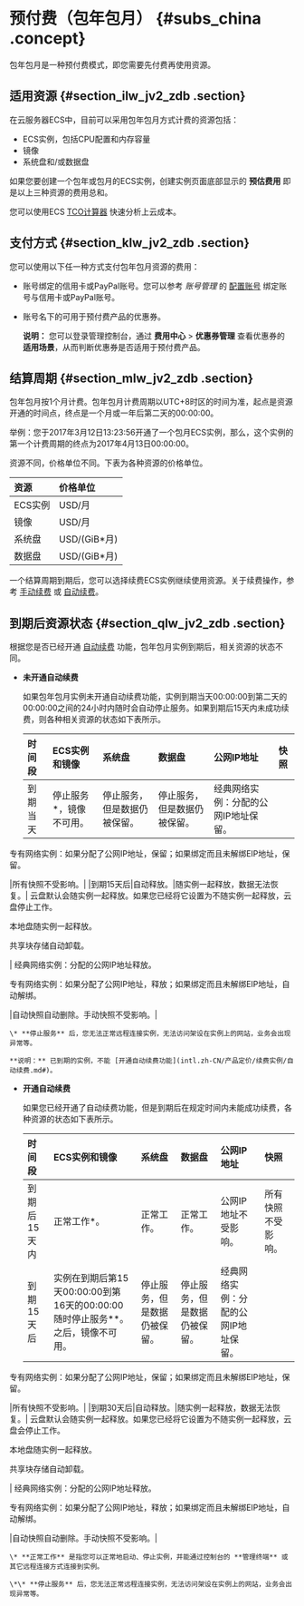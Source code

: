 # 预付费（包年包月） {#subs_china .concept}

包年包月是一种预付费模式，即您需要先付费再使用资源。

## 适用资源 {#section_ilw_jv2_zdb .section}

在云服务器ECS中，目前可以采用包年包月方式计费的资源包括：

-   ECS实例，包括CPU配置和内存容量
-   镜像
-   系统盘和/或数据盘

如果您要创建一个包年或包月的ECS实例，创建实例页面底部显示的 **预估费用** 即是以上三种资源的费用总和。

您可以使用ECS [TCO计算器](https://cart.alibabacloud.com/calculator) 快速分析上云成本。

## 支付方式 {#section_klw_jv2_zdb .section}

您可以使用以下任一种方式支付包年包月资源的费用：

-   账号绑定的信用卡或PayPal账号。您可以参考 *账号管理* 的 [配置账号](https://www.alibabacloud.com/help/doc-detail/50517.htm) 绑定账号与信用卡或PayPal账号。

-   账号名下的可用于预付费产品的优惠券。

    **说明：** 您可以登录管理控制台，通过 **费用中心** \> **优惠券管理** 查看优惠券的 **适用场景**，从而判断优惠券是否适用于预付费产品。


## 结算周期 {#section_mlw_jv2_zdb .section}

包年包月按1个月计费。包年包月计费周期以UTC+8时区的时间为准，起点是资源开通的时间点，终点是一个月或一年后第二天的00:00:00。

举例：您于2017年3月12日13:23:56开通了一个包月ECS实例，那么，这个实例的第一个计费周期的终点为2017年4月13日00:00:00。

资源不同，价格单位不同。下表为各种资源的价格单位。

|资源|价格单位|
|:-|:---|
|ECS实例|USD/月|
|镜像|USD/月|
|系统盘|USD/\(GiB\*月\)|
|数据盘|USD/\(GiB\*月\)|

一个结算周期到期后，您可以选择续费ECS实例继续使用资源。关于续费操作，参考 [手动续费](intl.zh-CN/产品定价/续费实例/手动续费.md#) 或 [自动续费](intl.zh-CN/产品定价/续费实例/自动续费.md#)。

## 到期后资源状态 {#section_qlw_jv2_zdb .section}

根据您是否已经开通 [自动续费](intl.zh-CN/产品定价/续费实例/自动续费.md#) 功能，包年包月实例到期后，相关资源的状态不同。

-   **未开通自动续费**

    如果包年包月实例未开通自动续费功能，实例到期当天00:00:00到第二天的00:00:00之间的24小时内随时会自动停止服务。如果到期后15天内未成功续费，则各种相关资源的状态如下表所示。

    |时间段|ECS实例和镜像|系统盘|数据盘|公网IP地址|快照|
    |:--|:-------|:--|:--|:-----|:-|
    |到期当天|停止服务\*，镜像不可用。|停止服务，但是数据仍被保留。|停止服务，但是数据仍被保留。| 经典网络实例：分配的公网IP地址保留。

 专有网络实例：如果分配了公网IP地址，保留；如果绑定而且未解绑EIP地址，保留。

 |所有快照不受影响。|
    |到期15天后|自动释放。|随实例一起释放，数据无法恢复。| 云盘默认会随实例一起释放。如果您已经将它设置为不随实例一起释放，云盘停止工作。

 本地盘随实例一起释放。

 共享块存储自动卸载。

 | 经典网络实例：分配的公网IP地址释放。

 专有网络实例：如果分配了公网IP地址，释放；如果绑定而且未解绑EIP地址，自动解绑。

 |自动快照自动删除。手动快照不受影响。|

    \* **停止服务** 后，您无法正常远程连接实例，无法访问架设在实例上的网站，业务会出现异常等。

    **说明：** 已到期的实例，不能 [开通自动续费功能](intl.zh-CN/产品定价/续费实例/自动续费.md#)。

-   **开通自动续费**

    如果您已经开通了自动续费功能，但是到期后在规定时间内未能成功续费，各种资源的状态如下表所示。

    |时间段|ECS实例和镜像|系统盘|数据盘|公网IP地址|快照|
    |:--|:-------|:--|:--|:-----|:-|
    |到期后15天内|正常工作\*。|正常工作。|正常工作。|公网IP地址不受影响。|所有快照不受影响。|
    |到期15天后|实例在到期后第15天00:00:00到第16天的00:00:00随时停止服务\*\*。之后，镜像不可用。|停止服务，但是数据仍被保留。|停止服务，但是数据仍被保留。| 经典网络实例：分配的公网IP地址保留。

 专有网络实例：如果分配了公网IP地址，保留；如果绑定而且未解绑EIP地址，保留。

 |所有快照不受影响。|
    |到期30天后|自动释放。|随实例一起释放，数据无法恢复。| 云盘默认会随实例一起释放。如果您已经将它设置为不随实例一起释放，云盘会停止工作。

 本地盘随实例一起释放。

 共享块存储自动卸载。

 | 经典网络实例：分配的公网IP地址释放。

 专有网络实例：如果分配了公网IP地址，释放；如果绑定而且未解绑EIP地址，自动解绑。

 |自动快照自动删除。手动快照不受影响。|

    \* **正常工作** 是指您可以正常地启动、停止实例，并能通过控制台的 **管理终端** 或其它远程连接方式连接到实例。

    \*\* **停止服务** 后，您无法正常远程连接实例，无法访问架设在实例上的网站，业务会出现异常等。


